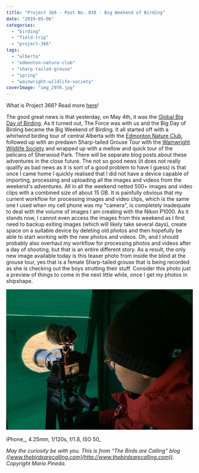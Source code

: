 ```yaml
---
title: "Project 366 - Post No. 038 - Big Weekend of Birding"
date: "2019-05-06"
categories: 
  - "birding"
  - "field-trip"
  - "project-366"
tags: 
  - "alberta"
  - "edmonton-nature-club"
  - "sharp-tailed-grouse"
  - "spring"
  - "wainwright-wildlife-society"
coverImage: "img_2976.jpg"
---
```


What is Project 366? Read more [here](https://thebirdsarecalling.com/2019/03/29/project-366/)!

The good great news is that yesterday, on May 4th, it was the [Global Big Day of Birding](http://www.news.cornell.edu/stories/2019/04/lab-ornithologys-global-big-day-bird-count-may-4). As it turned out, The Force was with us and the Big Day of Birding became the Big Weekend of Birding. It all started off with a whirlwind birding tour of central Alberta with the [Edmonton Nature Club](https://edmontonnatureclub.org/index.html), followed up with an predawn Sharp-tailed Grouse Tour with the [Wainwright Wildlife Society](http://www.wainwrightdistrict.org/wildlife/) and wrapped up with a mellow and quick tour of the pelicans of Sherwood Park. There will be separate blog posts about these adventures in the close future. The not so good news (it does not really qualify as bad news as it is sort of a good problem to have I guess) is that once I came home I quickly realised that I did not have a device capable of importing, processing and uploading all the images and videos from the weekend's adventures. All in all the weekend netted 500+ images and video clips with a combined size of about 15 GB. It is painfully obvious that my current workflow for processing images and video clips, which is the same one I used when my cell phone was my "camera", is completely inadequate to deal with the volume of images I am creating with the Nikon P1000. As it stands now, I cannot even access the images from this weekend as I first need to backup exiting images (which will likely take several days), create space on a suitable device by deleting old photos and then hopefully be able to start working with the new photos and videos. Oh, and I should probably also overhaul my workflow for processing photos and videos after a day of shooting, but that is an entire different story. As a result, the only new image available today is this teaser photo from inside the blind at the grouse tour, yes that is a female Sharp-tailed grouse that is being recorded as she is checking out the boys strutting their stuff. Consider this photo just a preview of things to come in the next little while, once I get my photos in shipshape.

![](images/img_2976.jpg)

iPhone_, 4.25mm, 1/120s, f/1.8, ISO 50_

_May the curiosity be with you. This is from “The Birds are Calling” blog ([www.thebirdsarecalling.com](http://www.thebirdsarecalling.com)). Copyright Mario Pineda._
